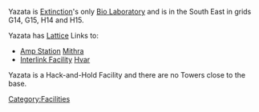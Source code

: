 Yazata is [Extinction](Oshur#Extinction "wikilink")'s only [Bio
Laboratory](Bio_Laboratory "wikilink") and is in the South East in grids
G14, G15, H14 and H15.

Yazata has [Lattice](Lattice "wikilink") Links to:

-   [Amp Station](Amp_Station "wikilink") [Mithra](Mithra "wikilink")
-   [Interlink Facility](Interlink_Facility "wikilink")
    [Hvar](Hvar "wikilink")

Yazata is a Hack-and-Hold Facility and there are no Towers close to the
base.

[Category:Facilities](Category:Facilities "wikilink")